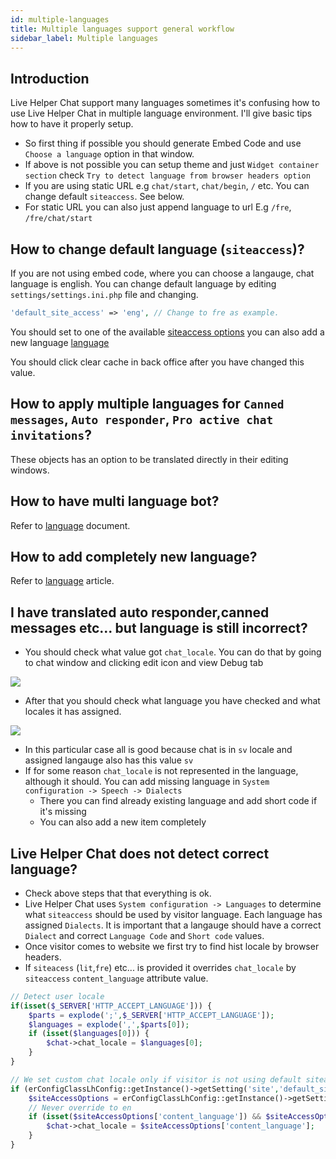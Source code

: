 ```yaml
---
id: multiple-languages
title: Multiple languages support general workflow
sidebar_label: Multiple languages
---
```


## Introduction

Live Helper Chat support many languages sometimes it's confusing how to use Live Helper Chat in multiple language environment. I'll give basic tips how to have it properly setup.

 * So first thing if possible you should generate Embed Code and use `Choose a language` option in that window.
 * If above is not possible you can setup theme and just `Widget container section` check `Try to detect language from browser headers option`
 * If you are using static URL e.g `chat/start`, `chat/begin`, `/` etc. You can change default `siteaccess`. See below.
 * For static URL you can also just append language to url E.g `/fre`, `/fre/chat/start`

## How to change default language (`siteaccess`)?

If you are not using embed code, where you can choose a langauge, chat language is english. You can change default language by editing `settings/settings.ini.php` file and changing.

```php
'default_site_access' => 'eng', // Change to fre as example.
```

You should set to one of the available [siteaccess options](https://github.com/LiveHelperChat/livehelperchat/blob/master/lhc_web/settings/settings.ini.default.php#L32) you can also add a new language [language](language.md)

You should click clear cache in back office after you have changed this value.

## How to apply multiple languages for `Canned messages`, `Auto responder`, `Pro active chat invitations`?

These objects has an option to be translated directly in their editing windows.

## How to have multi language bot?

Refer to [language](../bot/multiple-languages.md) document.

## How to add completely new language?

Refer to [language](language.md) article.

## I have translated auto responder,canned messages etc... but language is still incorrect?

 *  You should check what value got `chat_locale`. You can do that by going to chat window and clicking edit icon and view Debug tab
 
![](/img/chat/chat-locale.png) 
 
 * After that you should check what language you have checked and what locales it has assigned.
 
![](/img/chat/lang-check.png) 

* In this particular case all is good because chat is in `sv` locale and assigned langauge also has this value `sv`
* If for some reason `chat_locale` is not represented in the language, although it should. You can add missing language in `System configuration -> Speech -> Dialects`
    * There you can find already existing language and add short code if it's missing 
    * You can also add a new item completely

## Live Helper Chat does not detect correct language?

 * Check above steps that that everything is ok.
 * Live Helper Chat uses `System configuration -> Languages` to determine what `siteaccess` should be used by visitor language. Each language has assigned `Dialects`. It is important that a langauge should have a correct `Dialect` and correct `Language Code` and `Short code` values.
 * Once visitor comes to website we first try to find hist locale by browser headers.
 * If `siteacess` (`lit`,`fre`) etc... is provided it overrides `chat_locale` by `siteaccess` `content_language` attribute value. 

```php
// Detect user locale
if(isset($_SERVER['HTTP_ACCEPT_LANGUAGE'])) {
    $parts = explode(';',$_SERVER['HTTP_ACCEPT_LANGUAGE']);
    $languages = explode(',',$parts[0]);
    if (isset($languages[0])) {
        $chat->chat_locale = $languages[0];
    }
}

// We set custom chat locale only if visitor is not using default siteaccss and default langauge is not english.
if (erConfigClassLhConfig::getInstance()->getSetting('site','default_site_access') != erLhcoreClassSystem::instance()->SiteAccess) {
    $siteAccessOptions = erConfigClassLhConfig::getInstance()->getSetting('site_access_options', erLhcoreClassSystem::instance()->SiteAccess);
    // Never override to en
    if (isset($siteAccessOptions['content_language']) && $siteAccessOptions['content_language'] != 'en') {
        $chat->chat_locale = $siteAccessOptions['content_language'];
    }
}
```
 